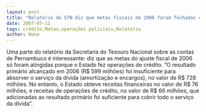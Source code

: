 ```yaml
---
layout: post
title: "Relatório do STN diz que metas fiscais de 2006 foram fechadas com operações de crédito"
date: 2007-07-11
tags: crédito,Metas,operações policiais,Relatório
author: None
---
```

Uma parte do relat&oacute;rio da Secretaria do Tesouro Nacional sobre as contas de Pernambuco &eacute; interessante: diz que as metas do ajuste fiscal de 2006 s&oacute; foram atingidas porque o Estado fez opera&ccedil;&otilde;es de cr&eacute;dito.
&ldquo;O resultado prim&aacute;rio alcan&ccedil;ado em 2006 (R$ 599 milh&otilde;es) foi insuficiente para absorver o servi&ccedil;o da d&iacute;vida (amortiza&ccedil;&atilde;o e encargos), no valor de R$ 728 milh&otilde;es. No entanto, o Estado obteve receitas financeiras no valor de R$ 76 milh&otilde;es, e receitas de opera&ccedil;&otilde;es de cr&eacute;dito, no valor de R$ 66 milh&otilde;es, que adicionadas ao resultado prim&aacute;rio foi suficiente para cobrir todo o servi&ccedil;o da d&iacute;vida&rdquo;. 